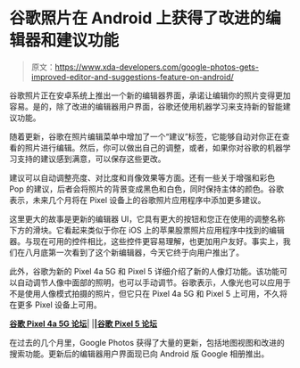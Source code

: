 # 谷歌照片在 Android 上获得了改进的编辑器和建议功能

> 原文：<https://www.xda-developers.com/google-photos-gets-improved-editor-and-suggestions-feature-on-android/>

谷歌照片正在安卓系统上推出一个新的编辑器界面，承诺让编辑你的照片变得更加容易。是的，除了改进的编辑器用户界面，谷歌还使用机器学习来支持新的智能建议功能。

随着更新，谷歌在照片编辑菜单中增加了一个“建议”标签，它能够自动对你正在查看的照片进行编辑。然后，你可以做出自己的调整，或者，如果你对谷歌的机器学习支持的建议感到满意，可以保存这些更改。

建议可以自动调整亮度、对比度和肖像效果等方面。还有一些关于增强和彩色 Pop 的建议，后者会将照片的背景变成黑色和白色，同时保持主体的颜色。谷歌表示，未来几个月将在 Pixel 设备上的谷歌照片应用程序中添加更多建议。

这里更大的故事是更新的编辑器 UI，它具有更大的按钮和您正在使用的调整名称下方的滑块。它看起来类似于你在 iOS 上的苹果股票照片应用程序中找到的编辑器。与现在可用的控件相比，这些控件更容易理解，也更加用户友好。事实上，我们在八月底第一次看到了这个新编辑器，今天它终于向用户推出了。

此外，谷歌为新的 Pixel 4a 5G 和 Pixel 5 详细介绍了新的人像灯功能。该功能可以自动调节人像中面部的照明，也可以手动调节。谷歌表示，人像光也可以应用于不是使用人像模式拍摄的照片，但它只在 Pixel 4a 5G 和 Pixel 5 上可用，不久将在更多 Pixel 设备上可用。

**[谷歌 Pixel 4a 5G 论坛](https://forum.xda-developers.com/pixel-4a-5g)**| |**|[谷歌 Pixel 5 论坛](https://forum.xda-developers.com/pixel-5)**

在过去的几个月里，Google Photos 获得了大量的更新，包括地图视图和改进的搜索功能。更新后的编辑器用户界面现已向 Android 版 Google 相册推出。